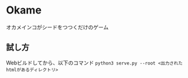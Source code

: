# Okame

オカメインコがシードをつつくだけのゲーム

## 試し方

Webビルドしてから、以下のコマンド
`python3 serve.py --root <出力されたhtmlがあるディレクトリ>`